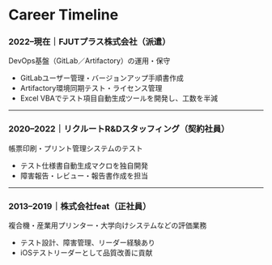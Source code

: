 # Career Timeline

### 2022–現在｜FJUTプラス株式会社（派遣）
DevOps基盤（GitLab／Artifactory）の運用・保守  
- GitLabユーザー管理・バージョンアップ手順書作成  
- Artifactory環境同期テスト・ライセンス管理  
- Excel VBAでテスト項目自動生成ツールを開発し、工数を半減  

---

### 2020–2022｜リクルートR&Dスタッフィング（契約社員）
帳票印刷・プリント管理システムのテスト  
- テスト仕様書自動生成マクロを独自開発  
- 障害報告・レビュー・報告書作成を担当  

---

### 2013–2019｜株式会社feat（正社員）
複合機・産業用プリンター・大学向けシステムなどの評価業務  
- テスト設計、障害管理、リーダー経験あり  
- iOSテストリーダーとして品質改善に貢献  
